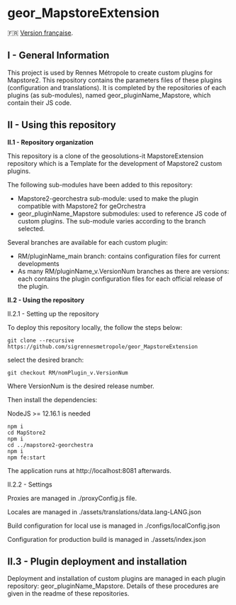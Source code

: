 # geor_MapstoreExtension 

:fr: [Version française](https://github.com/sigrennesmetropole/geor_MapstoreExtension/blob/RM/RTGE_main/docs/README_FR.MD).

## I - General Information

This project is used by Rennes Métropole to create custom plugins for Mapstore2. This repository contains the parameters files of these plugins (configuration and translations). It is completed by the repositories of each plugins (as sub-modules), named geor_pluginName_Mapstore, which contain their JS code.

## II - Using this repository

**II.1 - Repository organization**

This repository is a clone of the geosolutions-it MapstoreExtension repository which is a Template for the development of Mapstore2 custom plugins.

The following sub-modules have been added to this repository:

-	Mapstore2-georchestra sub-module: used to make the plugin compatible with Mapstore2 for geOrchestra
-	geor_pluginName_Mapstore submodules: used to reference JS code of custom plugins. The sub-module varies according to the branch selected.

Several branches are available for each custom plugin:

-	RM/pluginName_main branch: contains configuration files for current developments
-	As many RM/pluginName_v.VersionNum branches as there are versions: each contains the plugin configuration files for each official release of the plugin.


**II.2 - Using the repository**

II.2.1 - Setting up the repository

To deploy this repository locally, the follow the steps below:

`git clone --recursive https://github.com/sigrennesmetropole/geor_MapstoreExtension`

select the desired branch:

`git checkout RM/nomPlugin_v.VersionNum`

Where VersionNum is the desired release number. 

Then install the dependencies:

NodeJS >= 12.16.1 is needed

```
npm i
cd MapStore2
npm i
cd ../mapstore2-georchestra
npm i
npm fe:start
```
The application runs at http://localhost:8081 afterwards.

II.2.2 - Settings

Proxies are managed in ./proxyConfig.js file.

Locales are managed in ./assets/translations/data.lang-LANG.json

Build configuration for local use is managed in ./configs/localConfig.json

Configuration for production build is managed in ./assets/index.json


## II.3 - Plugin deployment and installation

Deployment and installation of custom plugins are managed in each plugin repository: geor_pluginName_Mapstore. Details of these procedures are given in the readme of these repositories.
